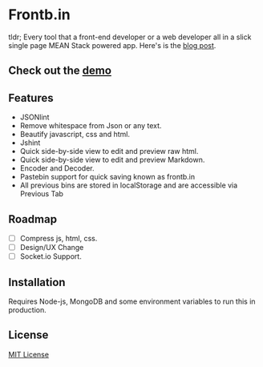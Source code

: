 # Frontb.in

tldr; Every tool that a front-end developer or a web developer all in a slick single page MEAN Stack powered app. Here's is the [blog post](http://blog.jaykanakiya.com/the-front-end-tab/).

## Check out the [demo](http://frontb.in)

## Features

- JSONlint
- Remove whitespace from Json or any text.
- Beautify javascript, css and html.
- Jshint
- Quick side-by-side view to edit and preview raw html.
- Quick side-by-side view to edit and preview Markdown.
- Encoder and Decoder.
- Pastebin support for quick saving known as frontb.in
- All previous bins are stored in localStorage and are accessible via Previous Tab

## Roadmap

- [ ] Compress js, html, css.
- [ ] Design/UX Change
- [ ] Socket.io Support.

## Installation

Requires Node-js, MongoDB and some environment variables to run this in production.

## License

[MIT License](https://github.com/kanakiyajay/front-end-tab/blob/master/LICENSE)